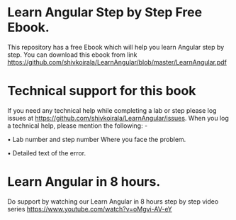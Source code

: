 # Learn Angular Step by Step Free Ebook.
This repository has a free Ebook which will help you learn Angular step by step. You can download this ebook from link https://github.com/shivkoirala/LearnAngular/blob/master/LearnAngular.pdf

# Technical support for this book

If you need any technical help while completing a lab or step please log issues at https://github.com/shivkoirala/LearnAngular/issues. 
When you log a technical help, please mention the following: -

•	Lab number and step number Where you face the problem.

•	Detailed text of the error.

# Learn Angular in 8 hours.

Do support by watching our Learn Angular in 8 hours step by step video series https://www.youtube.com/watch?v=oMgvi-AV-eY 
